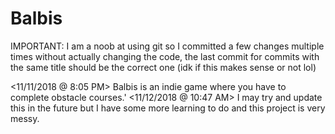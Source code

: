 # Balbis

IMPORTANT: I am a noob at using git so I committed a few changes multiple times without actually changing the code, the last commit for commits with the same title should be the correct one (idk if this makes sense or not lol)

<11/11/2018 @ 8:05 PM>
Balbis is an indie game where you have to complete obstacle courses.'
<11/12/2018 @ 10:47 AM>
I may try and update this in the future but I have some more learning to do and this project is very messy.

